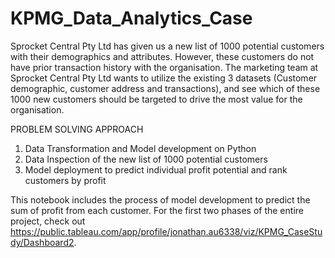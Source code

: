 # KPMG_Data_Analytics_Case

Sprocket Central Pty Ltd has given us a new list of 1000 potential customers with their demographics and attributes. However, these customers do not have prior transaction history with the organisation. The marketing team at Sprocket Central Pty Ltd wants to utilize the existing 3 datasets (Customer demographic, customer address and transactions), and see which of these 1000 new customers should be targeted to drive the most value for the organisation.

PROBLEM SOLVING APPROACH
1. Data Transformation and Model development on Python
2. Data Inspection of the new list of 1000 potential customers
3. Model deployment to predict individual profit potential and rank customers by profit 

This notebook includes the process of model development to predict the sum of profit from each customer. 
For the first two phases of the entire project, check out https://public.tableau.com/app/profile/jonathan.au6338/viz/KPMG_CaseStudy/Dashboard2.

